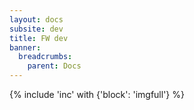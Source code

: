 ```yaml
---
layout: docs
subsite: dev
title: FW dev
banner:
  breadcrumbs:
    parent: Docs
---
```

{% include 'inc' with {'block': 'imgfull'} %}
